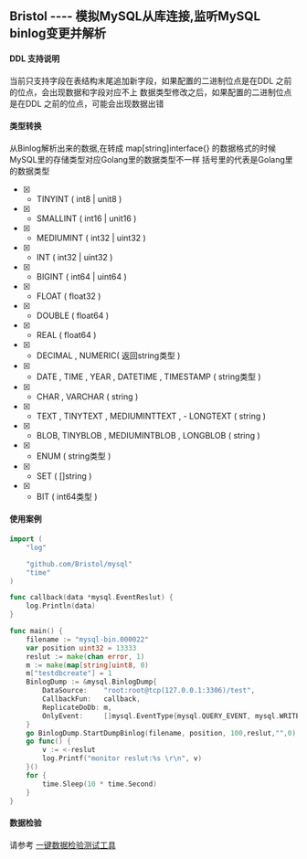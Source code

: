 ## Bristol ---- 模拟MySQL从库连接,监听MySQL binlog变更并解析

#### DDL 支持说明

当前只支持字段在表结构末尾追加新字段，如果配置的二进制位点是在DDL 之前的位点，会出现数据和字段对应不上
数据类型修改之后，如果配置的二进制位点是在DDL 之前的位点，可能会出现数据出错

#### 类型转换

从Binlog解析出来的数据,在转成 map[string]interface{} 的数据格式的时候
MySQL里的存储类型对应Golang里的数据类型不一样
括号里的代表是Golang里的数据类型


- [x] - TINYINT ( int8 | unit8 )
- [x] - SMALLINT ( int16 | unit16 )
- [x] - MEDIUMINT ( int32 | uint32 )
- [x] - INT ( int32 | uint32 )
- [x] - BIGINT ( int64 | uint64 )
- [x] - FLOAT ( float32 )
- [x] - DOUBLE ( float64 )
- [x] - REAL ( float64 )
- [x] - DECIMAL , NUMERIC( 返回string类型 )
- [x] - DATE , TIME , YEAR , DATETIME , TIMESTAMP   ( string类型 )
- [x] - CHAR , VARCHAR ( string )
- [x] - TEXT , TINYTEXT , MEDIUMINTTEXT , - LONGTEXT ( string )
- [x] - BLOB, TINYBLOB , MEDIUMINTBLOB , LONGBLOB ( string )
- [x] - ENUM ( string类型 )
- [x] - SET ( []string )
- [x] - BIT ( int64类型 )

#### 使用案例
`````go
import (
	"log"

	"github.com/Bristol/mysql"
	"time"
)

func callback(data *mysql.EventReslut) {
	log.Println(data)
}

func main() {
	filename := "mysql-bin.000022"
	var position uint32 = 13333
	reslut := make(chan error, 1)
	m := make(map[string]uint8, 0)
	m["testdbcreate"] = 1
	BinlogDump := &mysql.BinlogDump{
		DataSource:    "root:root@tcp(127.0.0.1:3306)/test",
		CallbackFun:   callback,
		ReplicateDoDb: m,
		OnlyEvent:     []mysql.EventType{mysql.QUERY_EVENT, mysql.WRITE_ROWS_EVENTv1, mysql.UPDATE_ROWS_EVENTv1, mysql.DELETE_ROWS_EVENTv1},
	}
	go BinlogDump.StartDumpBinlog(filename, position, 100,reslut,"",0)
	go func() {
		v := <-reslut
		log.Printf("monitor reslut:%s \r\n", v)
	}()
	for {
		time.Sleep(10 * time.Second)
	}
}

`````

#### 数据检验

请参考 [一键数据检验测试工具](https://github.com/brokercap/Bifrost/tree/master/Bristol/test)